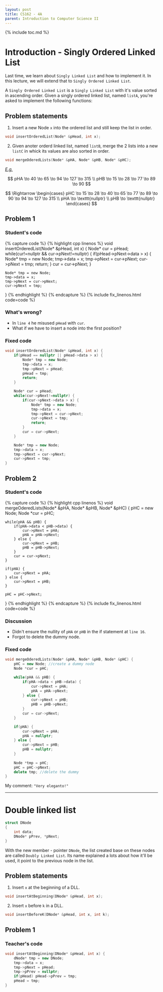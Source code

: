 ```yaml
---
layout: post
title: CS162 - 4A
parent: Introduction to Computer Science II
--- 
```


{% include toc.md %}

# Introduction - Singly Ordered Linked List

Last time, we learn about ``Singly Linked List`` and how to implement it. In this lecture, we will extend that to ``Singly Ordered Linked List``.

A ``Singly Ordered Linked List`` is a ``Singly Linked List`` with it's value sorted in ascending order. Given a singly ordered linked list, named ``listA``, you're asked to implement the following functions:

## Problem statements

1. Insert a new Node ``x`` into the ordered list and still keep the list in order.
```cpp
void insertOrderedList(Node* &pHead, int x);
```

2. Given anoter orderd linked list, named ``listB``, merge the 2 lists into a new ``listC`` in whick its values are also sorted in order.
```cpp
void mergeOderedLists(Node* &pHA, Node* &pHB, Node* &pHC);
```
_<u>E.g.</u>_

$$
pHA \to 40 \to 65 \to 94 \to 127 \to 315 \\
pHB \to 15 \to 28 \to 77 \to 89 \to 90
$$

$$
\Rightarrow 
\begin{cases}
    pHC \to 15 \to 28 \to 40 \to 65 \to 77 \to 89 \to 90 \to 94 \to 127 \to 315 \\
    pHA \to \texttt{nullptr} \\
    pHB \to \texttt{nullptr}
\end{cases}
$$

## Problem 1

### Student's code

{% capture code %}
{% highlight cpp linenos %}
void insertOrderedList(Node* &pHead, int x) {
    Node* cur = pHead;
    while(cur!=nullptr && cur->pNext!=nullptr) {
        if(pHead->pNext->data > x) {
            Node* tmp = new Node;
            tmp->data = x;
            tmp->pNext = cur->pNext;
            cur->pNext = tmp;
            return;
        }
        cur = cur->pNext;
    }

    Node* tmp = new Node;
    tmp->data = x;
    tmp->pNext = cur->pNext;
    cur->pNext = tmp;
}
{% endhighlight %}
{% endcapture %}
{% include fix_linenos.html code=code %}

### What's wrong?

- In ``line 4`` he misused ``pHead`` with ``cur``.
- What if we have to insert a node into the first position?

### Fixed code

```cpp
void insertOrderedList(Node* &pHead, int x) {
    if(pHead == nullptr || pHead->data > x) {
        Node* tmp = new Node;
        tmp->data = x;
        tmp->pNext = pHead;
        pHead = tmp;
        return;
    }

    Node* cur = pHead;
    while(cur->pNext!=nullptr) {
        if(cur->pNext->data > x) {
            Node* tmp = new Node;
            tmp->data = x;
            tmp->pNext = cur->pNext;
            cur->pNext = tmp;
            return;
        }
        cur = cur->pNext;
    }

    Node* tmp = new Node;
    tmp->data = x;
    tmp->pNext = cur->pNext;
    cur->pNext = tmp;
}
```

## Problem 2

### Student's code

{% capture code %}
{% highlight cpp linenos %}
void mergeOderedLists(Node* &pHA, Node* &pHB, Node* &pHC) {
    pHC = new Node;
    Node *cur = pHC;

    while(pHA && pHB) {
        if(pHA->data < pHB->data) {
            cur->pNext = pHA;
            pHA = pHA->pNext;
        } else {
            cur->pNext = pHB;
            pHB = pHB->pNext;
        }
        cur = cur->pNext;
    }

    if(pHA) {
        cur->pNext = pHA;
    } else {
        cur->pNext = pHB;
    }

    pHC = pHC->pNext;
}
{% endhighlight %}
{% endcapture %}
{% include fix_linenos.html code=code %}

### Discussion

- Didn't ensure the nullity of ``pHA`` or ``pHB`` in the if statement at ``line 16``.
- Forgot to delete the dummy node.

### Fixed code

```cpp
void mergeOderedLists(Node* &pHA, Node* &pHB, Node* &pHC) {
    pHC = new Node; //create a dummy node
    Node *cur = pHC;

    while(pHA && pHB) {
        if(pHA->data < pHB->data) {
            cur->pNext = pHA;
            pHA = pHA->pNext;
        } else {
            cur->pNext = pHB;
            pHB = pHB->pNext;
        }
        cur = cur->pNext;
    }

    if(pHA) {
        cur->pNext = pHA;
        pHA = nullptr;
    } else {
        cur->pNext = pHB;
        pHB = nullptr;
    }
    
    Node *tmp = pHC;
    pHC = pHC->pNext;
    delete tmp; //delete the dummy
}
```

My comment: `"Very eleganto!"`

---

# Double linked list

```cpp
struct DNode
{
    int data;
    DNode* pPrev, *pNext;
}
```

With the new member - pointer ``DNode``, the list created base on these nodes are called ``Doubly Linked List``. Its name explained a lots about how it'll be used, it point to the previous node in the list.

## Problem statements

1. Insert ``x`` at the beginning of a DLL.
```cpp
void insertAtBeginning(DNode* &pHead, int x);
```

2. Insert ``x`` before ``k`` in a DLL.
```cpp
void insertBeforeK(DNode* &pHead, int x, int k);
```

## Problem 1

### Teacher's code
```cpp
void insertAtBeginning(DNode* &pHead, int x) {
    dNode* tmp = new DNode;
    tmp->data = x;
    tmp->pNext = pHead;
    tmp->pPrev = nullptr;
    if(pHead) pHead->pPrev = tmp;
    pHead = tmp;
}
```
